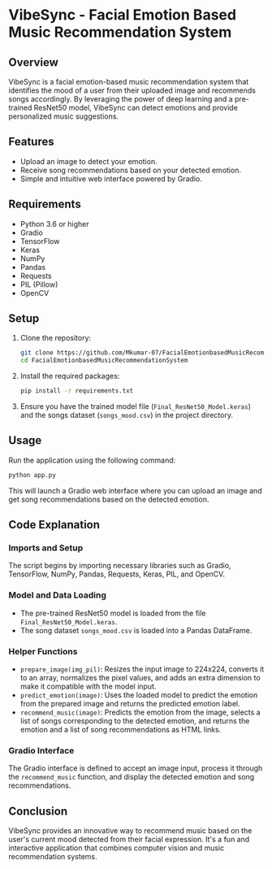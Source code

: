 # VibeSync - Facial Emotion Based Music Recommendation System

## Overview

VibeSync is a facial emotion-based music recommendation system that identifies the mood of a user from their uploaded image and recommends songs accordingly. By leveraging the power of deep learning and a pre-trained ResNet50 model, VibeSync can detect emotions and provide personalized music suggestions.

## Features

- Upload an image to detect your emotion.
- Receive song recommendations based on your detected emotion.
- Simple and intuitive web interface powered by Gradio.

## Requirements

- Python 3.6 or higher
- Gradio
- TensorFlow
- Keras
- NumPy
- Pandas
- Requests
- PIL (Pillow)
- OpenCV

## Setup

1. Clone the repository:
    ```bash
    git clone https://github.com/Mkumar-07/FacialEmotionbasedMusicRecommendationSystem.git
    cd FacialEmotionbasedMusicRecommendationSystem
    ```

2. Install the required packages:
    ```bash
    pip install -r requirements.txt
    ```

3. Ensure you have the trained model file (`Final_ResNet50_Model.keras`) and the songs dataset (`songs_mood.csv`) in the project directory.

## Usage

Run the application using the following command:
```bash
python app.py
```

This will launch a Gradio web interface where you can upload an image and get song recommendations based on the detected emotion.

## Code Explanation

### Imports and Setup

The script begins by importing necessary libraries such as Gradio, TensorFlow, NumPy, Pandas, Requests, Keras, PIL, and OpenCV.

### Model and Data Loading

- The pre-trained ResNet50 model is loaded from the file `Final_ResNet50_Model.keras`.
- The song dataset `songs_mood.csv` is loaded into a Pandas DataFrame.

### Helper Functions

- `prepare_image(img_pil)`: Resizes the input image to 224x224, converts it to an array, normalizes the pixel values, and adds an extra dimension to make it compatible with the model input.
- `predict_emotion(image)`: Uses the loaded model to predict the emotion from the prepared image and returns the predicted emotion label.
- `recommend_music(image)`: Predicts the emotion from the image, selects a list of songs corresponding to the detected emotion, and returns the emotion and a list of song recommendations as HTML links.

### Gradio Interface

The Gradio interface is defined to accept an image input, process it through the `recommend_music` function, and display the detected emotion and song recommendations.

## Conclusion

VibeSync provides an innovative way to recommend music based on the user's current mood detected from their facial expression. It's a fun and interactive application that combines computer vision and music recommendation systems.
